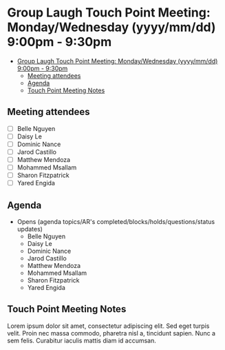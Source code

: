 # Group Laugh Touch Point Meeting: Monday/Wednesday (yyyy/mm/dd) 9:00pm - 9:30pm

- [Group Laugh Touch Point Meeting: Monday/Wednesday (yyyy/mm/dd) 9:00pm - 9:30pm](#group-laugh-touch-point-meeting-mondaywednesday-yyyymmdd-900pm---930pm)
  - [Meeting attendees](#meeting-attendees)
  - [Agenda](#agenda)
  - [Touch Point Meeting Notes](#touch-point-meeting-notes)

## Meeting attendees

- [ ] Belle Nguyen
- [ ] Daisy Le
- [ ] Dominic Nance
- [ ] Jarod Castillo
- [ ] Matthew Mendoza
- [ ] Mohammed Msallam
- [ ] Sharon Fitzpatrick
- [ ] Yared Engida

## Agenda

- Opens (agenda topics/AR's completed/blocks/holds/questions/status updates)
  - Belle Nguyen
  - Daisy Le
  - Dominic Nance
  - Jarod Castillo
  - Matthew Mendoza
  - Mohammed Msallam
  - Sharon Fitzpatrick
  - Yared Engida

## Touch Point Meeting Notes

Lorem ipsum dolor sit amet, consectetur adipiscing elit. Sed eget turpis velit.
Proin nec massa commodo, pharetra nisl a, tincidunt sapien. Nunc a sem felis.
Curabitur iaculis mattis diam id accumsan.
